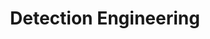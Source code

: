 ---
title: Detection Engineering
description: Posts involving detection engineering.
image:

# Badge style
style:
    background: "#2a9d8f"
    color: "#fff"
---